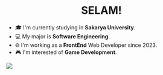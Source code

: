 <h1 align="center">SELAM!</h1>

- 🎓 I'm currently studying in **Sakarya University**. 
- 💻 My major is **Software Engineering**. 
- 🌐 I'm working as a **FrontEnd** Web Developer since 2023.
- 🎮 I'm interested of **Game Development**.
<img src="https://i.hizliresim.com/h0khost.png"/>
